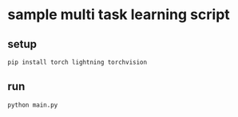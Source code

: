 # sample multi task learning script

## setup

```shell
pip install torch lightning torchvision
```

## run

```shell
python main.py
```

